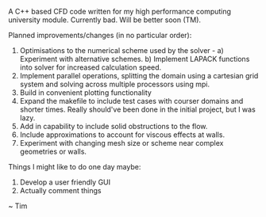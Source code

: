 A C++ based CFD code written for my high performance computing university module. Currently bad. Will be better soon (TM).

Planned improvements/changes (in no particular order):
1) Optimisations to the numerical scheme used by the solver -
  a) Experiment with alternative schemes.
  b) Implement LAPACK functions into solver for increased calculation speed.
2) Implement parallel operations, splitting the domain using a cartesian grid system and solving across multiple processors using mpi.
3) Build in convenient plotting functionality
4) Expand the makefile to include test cases with courser domains and shorter times. Really should've been done in the initial project, but I was lazy.
5) Add in capability to include solid obstructions to the flow.
6) Include approximations to account for viscous effects at walls.
7) Experiment with changing mesh size or scheme near complex geometries or walls.

Things I might like to do one day maybe:
1) Develop a user friendly GUI
2) Actually comment things

~ Tim
